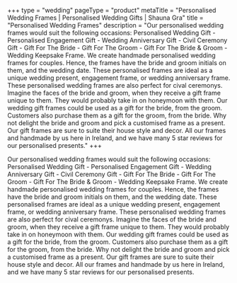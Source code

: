 +++
type = "wedding"
pageType = "product"
metaTitle = "Personalised Wedding Frames | Personalised Wedding Gifts | Shauna Gra"
title = "Personalised Wedding Frames"
description = "Our personalised wedding frames would suit the following occasions: Personalised Wedding Gift - Personalised Engagement Gift - Wedding Anniversary Gift - Civil Ceremony Gift - Gift For The Bride - Gift For The Groom - Gift For The Bride & Groom - Wedding Keepsake Frame. We create handmade personalised wedding frames for couples. Hence, the frames have the bride and groom initials on them, and the wedding date. These personalised frames are ideal as a unique wedding present, engagement frame, or wedding anniversary frame. These personalised wedding frames are also perfect for cival ceremonys. Imagine the faces of the bride and groom, when they receive a gift frame unique to them. They would probably take in on honeymoon with them. Our wedding gift frames could be used as a gift for the bride, from the groom. Customers also purchase them as a gift for the groom, from the bride. Why not delight the bride and groom and pick a customised frame as a present. Our gift frames are sure to suite their house style and decor. All our frames and handmade by us here in Ireland, and we have many 5 star reviews for our personalised presents."
+++

Our personalised wedding frames would suit the following occasions: Personalised Wedding Gift - Personalised Engagement Gift - Wedding Anniversary Gift - Civil Ceremony Gift - Gift For The Bride - Gift For The Groom - Gift For The Bride & Groom - Wedding Keepsake Frame. We create handmade personalised wedding frames for couples. Hence, the frames have the bride and groom initials on them, and the wedding date. These personalised frames are ideal as a unique wedding present, engagement frame, or wedding anniversary frame. These personalised wedding frames are also perfect for cival ceremonys. Imagine the faces of the bride and groom, when they receive a gift frame unique to them. They would probably take in on honeymoon with them. Our wedding gift frames could be used as a gift for the bride, from the groom. Customers also purchase them as a gift for the groom, from the bride. Why not delight the bride and groom and pick a customised frame as a present. Our gift frames are sure to suite their house style and decor. All our frames and handmade by us here in Ireland, and we have many 5 star reviews for our personalised presents.
